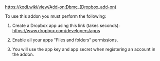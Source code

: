 https://kodi.wiki/view/Add-on:Dbmc_(Dropbox_add-on)

To use this addon you must perform the following:

1. Create a Dropbox app using this link (takes seconds): https://www.dropbox.com/developers/apps

2. Enable all your apps "Files and folders" permissions.

3. You will use the app key and app secret when registering an account in the addon.
